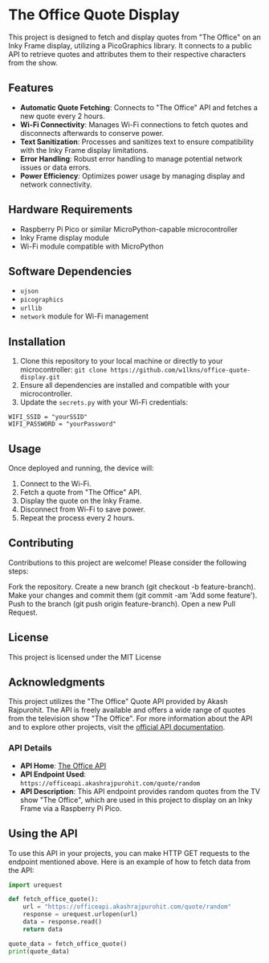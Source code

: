 # The Office Quote Display

This project is designed to fetch and display quotes from "The Office" on an Inky Frame display, utilizing a PicoGraphics library. It connects to a public API to retrieve quotes and attributes them to their respective characters from the show.

## Features

- **Automatic Quote Fetching**: Connects to "The Office" API and fetches a new quote every 2 hours.
- **Wi-Fi Connectivity**: Manages Wi-Fi connections to fetch quotes and disconnects afterwards to conserve power.
- **Text Sanitization**: Processes and sanitizes text to ensure compatibility with the Inky Frame display limitations.
- **Error Handling**: Robust error handling to manage potential network issues or data errors.
- **Power Efficiency**: Optimizes power usage by managing display and network connectivity.

## Hardware Requirements

- Raspberry Pi Pico or similar MicroPython-capable microcontroller
- Inky Frame display module
- Wi-Fi module compatible with MicroPython

## Software Dependencies

- `ujson`
- `picographics`
- `urllib`
- `network` module for Wi-Fi management

## Installation

1. Clone this repository to your local machine or directly to your microcontroller:
``` git clone https://github.com/w1lkns/office-quote-display.git ```
3. Ensure all dependencies are installed and compatible with your microcontroller.
4. Update the `secrets.py` with your Wi-Fi credentials:

```
WIFI_SSID = "yourSSID"
WIFI_PASSWORD = "yourPassword"
```

## Usage
Once deployed and running, the device will:

1. Connect to the Wi-Fi.
2. Fetch a quote from "The Office" API.
3. Display the quote on the Inky Frame.
4. Disconnect from Wi-Fi to save power.
5. Repeat the process every 2 hours.

## Contributing
Contributions to this project are welcome! Please consider the following steps:

Fork the repository.
Create a new branch (git checkout -b feature-branch).
Make your changes and commit them (git commit -am 'Add some feature').
Push to the branch (git push origin feature-branch).
Open a new Pull Request.

## License
This project is licensed under the MIT License

## Acknowledgments

This project utilizes the "The Office" Quote API provided by Akash Rajpurohit. The API is freely available and offers a wide range of quotes from the television show "The Office". For more information about the API and to explore other projects, visit the [official API documentation](https://officeapi.akashrajpurohit.com/).

### API Details

- **API Home**: [The Office API](https://officeapi.akashrajpurohit.com/)
- **API Endpoint Used**: `https://officeapi.akashrajpurohit.com/quote/random`
- **API Description**: This API endpoint provides random quotes from the TV show "The Office", which are used in this project to display on an Inky Frame via a Raspberry Pi Pico.

## Using the API

To use this API in your projects, you can make HTTP GET requests to the endpoint mentioned above. Here is an example of how to fetch data from the API:

```python
import urequest

def fetch_office_quote():
    url = "https://officeapi.akashrajpurohit.com/quote/random"
    response = urequest.urlopen(url)
    data = response.read()
    return data

quote_data = fetch_office_quote()
print(quote_data)
```

